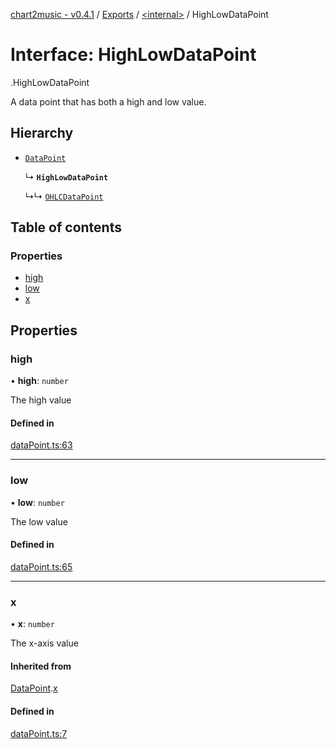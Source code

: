 [chart2music - v0.4.1](../README.md) / [Exports](../modules.md) / [<internal\>](../modules/internal_.md) / HighLowDataPoint

# Interface: HighLowDataPoint

[<internal>](../modules/internal_.md).HighLowDataPoint

A data point that has both a high and low value.

## Hierarchy

- [`DataPoint`](internal_.DataPoint.md)

  ↳ **`HighLowDataPoint`**

  ↳↳ [`OHLCDataPoint`](internal_.OHLCDataPoint.md)

## Table of contents

### Properties

- [high](internal_.HighLowDataPoint.md#high)
- [low](internal_.HighLowDataPoint.md#low)
- [x](internal_.HighLowDataPoint.md#x)

## Properties

### high

• **high**: `number`

The high value

#### Defined in

[dataPoint.ts:63](https://github.com/julianna-langston/chart2music/blob/389a994/src/dataPoint.ts#L63)

___

### low

• **low**: `number`

The low value

#### Defined in

[dataPoint.ts:65](https://github.com/julianna-langston/chart2music/blob/389a994/src/dataPoint.ts#L65)

___

### x

• **x**: `number`

The x-axis value

#### Inherited from

[DataPoint](internal_.DataPoint.md).[x](internal_.DataPoint.md#x)

#### Defined in

[dataPoint.ts:7](https://github.com/julianna-langston/chart2music/blob/389a994/src/dataPoint.ts#L7)
